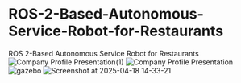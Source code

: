 # ROS-2-Based-Autonomous-Service-Robot-for-Restaurants
ROS 2-Based Autonomous Service Robot for Restaurants
![Company Profile Presentation(1)](https://github.com/user-attachments/assets/42b0cd85-7acb-48eb-81e1-921a31570178)
![Company Profile Presentation](https://github.com/user-attachments/assets/f9f8883f-29b3-44c9-a0a8-bc44e812cb81)
![gazebo](https://github.com/user-attachments/assets/21bcff5a-54f7-4fc8-8ad4-bf523fbc6aad)
![Screenshot at 2025-04-18 14-33-21](https://github.com/user-attachments/assets/41c076a3-44da-4393-a511-c918b06aef18)
